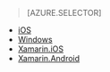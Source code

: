> [AZURE.SELECTOR]
- [iOS](../articles/app-service-mobile-ios-get-started-offline-data-preview.md)
- [Windows](../articles/app-service-mobile-windows-store-dotnet-get-started-offline-data-preview.md)
- [Xamarin.iOS](../articles/app-service-mobile-xamarin-ios-get-started-offline-data-preview.md)
- [Xamarin.Android](../articles/app-service-mobile-xamarin-android-get-started-offline-data-preview.md)

<!---HONumber=August15_HO8-->